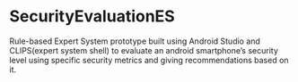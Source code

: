 # SecurityEvaluationES

Rule-based Expert System prototype built using Android Studio and CLIPS(expert system shell) to evaluate an android smartphone’s security level using specific security metrics and giving recommendations based on it.
